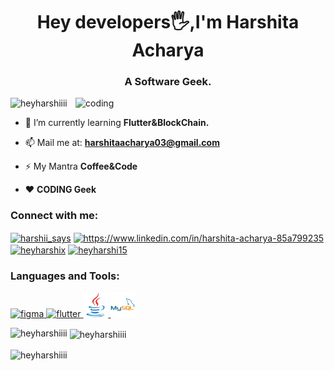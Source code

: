 <h1 align="center">Hey developers🖐️,I'm Harshita Acharya</h1>
<h3 align="center">A Software Geek.</h3>
<img align="right" alt="coding" width="400" src="https://mir-s3-cdn-cf.behance.net/project_modules/disp/601014116770475.6068beff4640a.gif"

<p align="left"> <img src="https://komarev.com/ghpvc/?username=heyharshiiii&label=Profile%20views&color=0e75b6&style=flat" alt="heyharshiiii" /> </p>

- 🌱 I’m currently learning **Flutter&BlockChain.**

- 📫 Mail me at: **harshitaacharya03@gmail.com**

- ⚡ My Mantra **Coffee&Code**

- ❤️   **CODING Geek**


<h3 align="left">Connect with me:</h3>
<p align="left">
<a href="https://twitter.com/harshii_says" target="blank"><img align="center" src="https://raw.githubusercontent.com/rahuldkjain/github-profile-readme-generator/master/src/images/icons/Social/twitter.svg" alt="harshii_says" height="30" width="40" /></a>
<a href="https://linkedin.com/in/https://www.linkedin.com/in/harshita-acharya-85a799235" target="blank"><img align="center" src="https://raw.githubusercontent.com/rahuldkjain/github-profile-readme-generator/master/src/images/icons/Social/linked-in-alt.svg" alt="https://www.linkedin.com/in/harshita-acharya-85a799235" height="30" width="40" /></a>
<a href="https://instagram.com/heyharshix" target="blank"><img align="center" src="https://raw.githubusercontent.com/rahuldkjain/github-profile-readme-generator/master/src/images/icons/Social/instagram.svg" alt="heyharshix" height="30" width="40" /></a>
<a href="https://www.codechef.com/users/heyharshi15" target="blank"><img align="center" src="https://cdn.jsdelivr.net/npm/simple-icons@3.1.0/icons/codechef.svg" alt="heyharshi15" height="30" width="40" /></a>
</p>

<h3 align="left">Languages and Tools:</h3>
<p align="left"> <a href="https://www.figma.com/" target="_blank" rel="noreferrer"> <img src="https://www.vectorlogo.zone/logos/figma/figma-icon.svg" alt="figma" width="40" height="40"/> </a> <a href="https://flutter.dev" target="_blank" rel="noreferrer"> <img src="https://www.vectorlogo.zone/logos/flutterio/flutterio-icon.svg" alt="flutter" width="40" height="40"/> </a> <a href="https://www.java.com" target="_blank" rel="noreferrer"> <img src="https://raw.githubusercontent.com/devicons/devicon/master/icons/java/java-original.svg" alt="java" width="40" height="40"/> </a> <a href="https://www.mysql.com/" target="_blank" rel="noreferrer"> <img src="https://raw.githubusercontent.com/devicons/devicon/master/icons/mysql/mysql-original-wordmark.svg" alt="mysql" width="40" height="40"/> </a> </p>

<p><img align="left" src="https://github-readme-stats.vercel.app/api/top-langs?username=heyharshiiii&show_icons=true&locale=en&layout=compact" alt="heyharshiiii" /></p>

<p>&nbsp;<img align="center" src="https://github-readme-stats.vercel.app/api?username=heyharshiiii&show_icons=true&locale=en" alt="heyharshiiii" /></p>

<p><img align="center" src="https://github-readme-streak-stats.herokuapp.com/?user=heyharshiiii&" alt="heyharshiiii" /></p>

